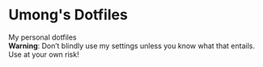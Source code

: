 # Umong's Dotfiles
My personal dotfiles \
**Warning**: Don’t blindly use my settings unless you know what that entails. Use at your own risk!
